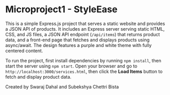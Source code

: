 # Microproject1 - StyleEase

This is a simple Express.js project that serves a static website and provides a JSON API of products. It includes an Express server serving static HTML, CSS, and JS files, a JSON API endpoint (`/api/items`) that returns product data, and a front-end page that fetches and displays products using async/await. The design features a purple and white theme with fully centered content.

To run the project, first install dependencies by running `npm install`, then start the server using `npm start`. Open your browser and go to `http://localhost:3000/services.html`, then click the **Load Items** button to fetch and display product data.

Created by Swaraj Dahal and Subekshya Chettri Bista
